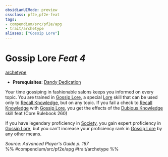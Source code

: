 ```yaml
---
obsidianUIMode: preview
cssclass: pf2e,pf2e-feat
tags:
- compendium/src/pf2e/apg
- trait/archetype
aliases: ["Gossip Lore"]
---
```

# Gossip Lore  *Feat 4*  
[archetype](../../rules/traits/archetype.md)  

- **Prerequisites**: [Dandy Dedication](dandy-dedication-apg.md)

Your time gossiping in fashionable salons keeps you informed on every topic. You are trained in [Gossip Lore](../skills.md#Lore), a special [Lore](../skills.md#Lore) skill that can be used only to [Recall Knowledge](../../rules/actions/recall-knowledge.md), but on any topic. If you fail a check to [Recall Knowledge](../../rules/actions/recall-knowledge.md) with [Gossip Lore](../skills.md#Lore), you get the effects of the [Dubious Knowledge](dubious-knowledge.md) skill feat (Core Rulebook 260)

If you have legendary proficiency in [Society](../skills.md#Society), you gain expert proficiency in [Gossip Lore](../skills.md#Lore), but you can't increase your proficiency rank in [Gossip Lore](../skills.md#Lore) by any other means.

*Source: Advanced Player's Guide p. 167*  
%% #compendium/src/pf2e/apg #trait/archetype %%